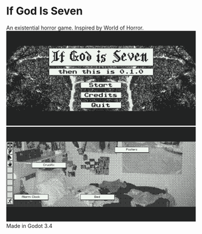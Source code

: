 # If God Is Seven
An existential horror game. Inspired by World of Horror.
![Main Menu](./Assets/Screenshots/2021-09-21_12-36-01.png)
![In-Game](./Assets/Screenshots/2021-09-21_12-37-45.png)
Made in Godot 3.4